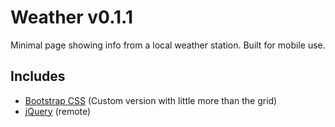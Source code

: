 # Weather v0.1.1
Minimal page showing info from a local weather station. Built for mobile use.

## Includes
+ [Bootstrap CSS](http://getbootstrap.com) (Custom version with little more than the grid)
+ [jQuery](http://jquery.com/) (remote)
